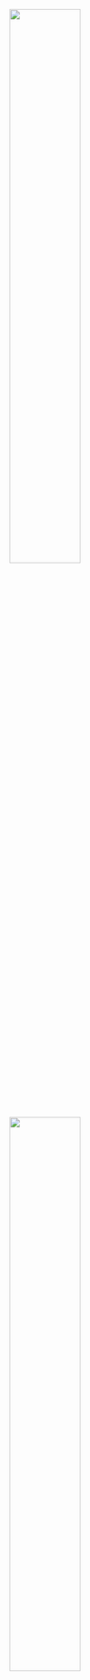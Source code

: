 <p align="center" width="100%">
<img width="50%" src="https://github.com/camarman/camarman/assets/45866787/660a618d-d4bc-4500-a63d-a291ebc68e66">
<img width="50%" src="https://github-readme-stats.vercel.app/api?&username=camarman&hide_border=true&title_color=ffffff&text_color=d6d6d6&border_radius=8&show_icons=true&icon_color=FAC8C7&bg_color=0,000428,004e92&count_private=true&include_all_commits=true">
</p>
